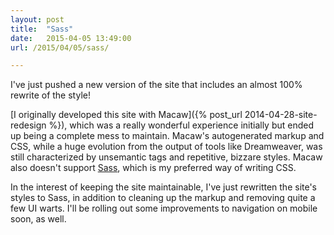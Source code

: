 ```yaml
---
layout: post
title:  "Sass"
date:   2015-04-05 13:49:00
url: /2015/04/05/sass/

---
```


I've just pushed a new version of the site that includes an almost 100% rewrite of the style!

[I originally developed this site with Macaw]({% post_url 2014-04-28-site-redesign %}), which was a really wonderful experience initially but ended up being a complete mess to maintain. Macaw's autogenerated markup and CSS, while a huge evolution from the output of tools like Dreamweaver, was still characterized by unsemantic tags and repetitive, bizzare styles. Macaw also doesn't support [Sass](http://sass-lang.com), which is my preferred way of writing CSS.

In the interest of keeping the site maintainable, I've just rewritten the site's styles to Sass, in addition to cleaning up the markup and removing quite a few UI warts. I'll be rolling out some improvements to navigation on mobile soon, as well.
